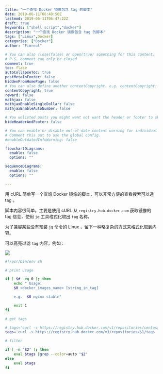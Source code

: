 ```yaml
---
title: "一个查找 Docker 镜像包含 tag 的脚本"
date: 2019-06-11T06:40:50Z
lastmod: 2019-06-11T06:47:22Z
draft: true
keywords: ["shell script","docker"]
description: "一个查找 Docker 镜像包含 tag 的脚本"
tags: ["Linux",Docker]
categories: ["Docker"]
author: "Fimreal"

# You can also close(false) or open(true) something for this content.
# P.S. comment can only be closed
comment: true
toc: flase
autoCollapseToc: true
postMetaInFooter: false
hiddenFromHomePage: false
# You can also define another contentCopyright. e.g. contentCopyright: "This is another copyright."
contentCopyright: true
reward: false
mathjax: false
mathjaxEnableSingleDollar: false
mathjaxEnableAutoNumber: false

# You unlisted posts you might want not want the header or footer to show
hideHeaderAndFooter: false

# You can enable or disable out-of-date content warning for individual post.
# Comment this out to use the global config.
#enableOutdatedInfoWarning: false

flowchartDiagrams:
  enable: false
  options: ""

sequenceDiagrams:
  enable: false
  options: ""

---
```


用 cURL 简单写一个查询 Docker 镜像的脚本，可以非常方便的查看搜索可以选 tag 。

<!--more-->

脚本内容很简单，主要是使用 cURL 从 `registry.hub.docker.com` 获取镜像的 tag 信息，使用 `jq` 工具格式化取出 `tag` 名称。

为了兼容某些没有预装 `jq` 命令的 Linux ，留下一种略复杂的方式来格式化取到内容。

可以高亮过滤 `tag` 内容，例如：

![](http://od.epurs.com/images/2019/06/11/qrJtodTdzt/docker_tags.png)


```bash
#!/usr/bin/env sh

# print usage

if [ $# -eq 0 ]; then
    echo " Usage:
    $0 <docker_images_name> [string_in_tag]

    e.g.  $0 nginx stable"

    exit 1
fi

# get tags

# tags='curl -s https://registry.hub.docker.com/v1/repositories/centos/tags | tr "}]" "\n\b"  | cut -d \" -f 8'
tags='curl -s https://registry.hub.docker.com/v1/repositories/$1/tags |jq -r ".[] | .name" 2>/dev/null'

# filter

if [ -n "$2" ]; then
    eval $tags |grep --color=auto "$2"
else
    eval $tags
fi
```
